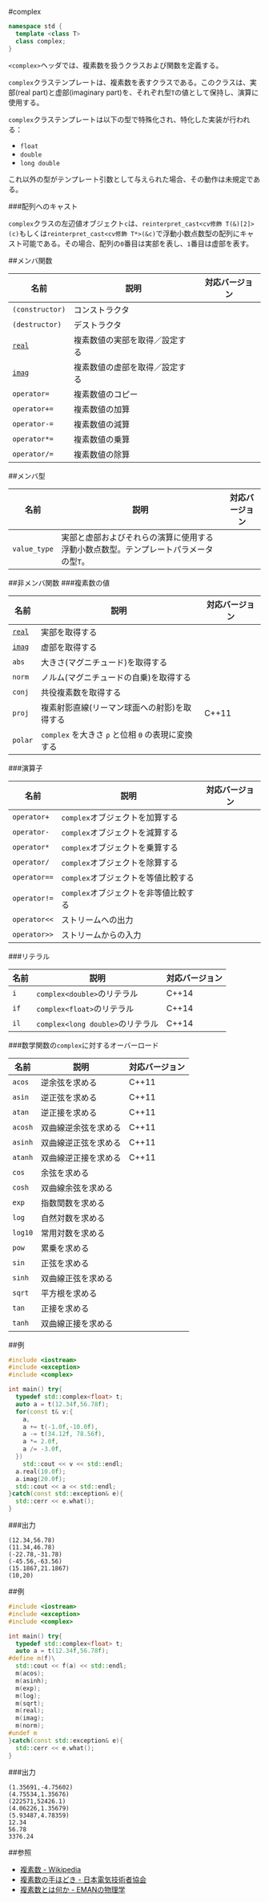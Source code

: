 #complex
```cpp
namespace std {
  template <class T>
  class complex;
}
```

`<complex>`ヘッダでは、複素数を扱うクラスおよび関数を定義する。


`complex`クラステンプレートは、複素数を表すクラスである。このクラスは、実部(real part)と虚部(imaginary part)を、それぞれ型`T`の値として保持し、演算に使用する。

`complex`クラステンプレートは以下の型で特殊化され、特化した実装が行われる：

- `float`
- `double`
- `long double`

これ以外の型がテンプレート引数として与えられた場合、その動作は未規定である。


###配列へのキャスト

`complex`クラスの左辺値オブジェクト`c`は、`reinterpret_cast<cv修飾 T(&)[2]>(c)`もしくは`reinterpret_cast<cv修飾 T*>(&c)`で浮動小数点数型の配列にキャスト可能である。その場合、配列の`0`番目は実部を表し、`1`番目は虚部を表す。


##メンバ関数

| 名前                              | 説明                           | 対応バージョン |
|-----------------------------------|--------------------------------|----------------|
| `(constructor)`                   | コンストラクタ                 |                |
| `(destructor)`                    | デストラクタ                   |                |
| [`real`](complex/complex/imag.md) | 複素数値の実部を取得／設定する |                |
| [`imag`](complex/complex/imag.md) | 複素数値の虚部を取得／設定する |                |
| `operator=`                       | 複素数値のコピー               |                |
| `operator+=`                      | 複素数値の加算                 |                |
| `operator-=`                      | 複素数値の減算                 |                |
| `operator*=`                      | 複素数値の乗算                 |                |
| `operator/=`                      | 複素数値の除算                 |                |


##メンバ型

| 名前 | 説明 | 対応バージョン |
|--------------|------|----------------|
| `value_type` | 実部と虚部およびそれらの演算に使用する浮動小数点数型。テンプレートパラメータの型`T`。 | |


##非メンバ関数
###複素数の値

| 名前                       | 説明                                                 | 対応バージョン |
|----------------------------|------------------------------------------------------|----------------|
| [`real`](complex/real.md)  | 実部を取得する                                       |                |
| [`imag`](complex/imag.md)  | 虚部を取得する                                       |                |
| `abs`                      | 大きさ(マグニチュード)を取得する                     |                |
| `norm`                     | ノルム(マグニチュードの自乗)を取得する               |                |
| `conj`                     | 共役複素数を取得する                                 |                |
| `proj`                     | 複素射影直線(リーマン球面への射影)を取得する         | C++11          |
| `polar`                    | `complex` を大きさ `ρ` と位相 `Θ` の表現に変換する   |                |


###演算子

| 名前         | 説明                                  | 対応バージョン |
|--------------|---------------------------------------|----------------|
| `operator+`  | `complex`オブジェクトを加算する       | |
| `operator-`  | `complex`オブジェクトを減算する       | |
| `operator*`  | `complex`オブジェクトを乗算する       | |
| `operator/`  | `complex`オブジェクトを除算する       | |
| `operator==` | `complex`オブジェクトを等値比較する   | |
| `operator!=` | `complex`オブジェクトを非等値比較する | |
| `operator<<` | ストリームへの出力                    | |
| `operator>>` | ストリームからの入力                  | |


###リテラル

| 名前 | 説明                             | 対応バージョン |
|------|----------------------------------|----------------|
| `i`  | `complex<double>`のリテラル      | C++14          |
| `if` | `complex<float>`のリテラル       | C++14          |
| `il` | `complex<long double>`のリテラル | C++14          |


###数学関数の`complex`に対するオーバーロード

| 名前    | 説明                 | 対応バージョン |
|---------|----------------------|----------------|
| `acos`  | 逆余弦を求める       | C++11 |
| `asin`  | 逆正弦を求める       | C++11 |
| `atan`  | 逆正接を求める       | C++11 |
| `acosh` | 双曲線逆余弦を求める | C++11 |
| `asinh` | 双曲線逆正弦を求める | C++11 |
| `atanh` | 双曲線逆正接を求める | C++11 |
| `cos`   | 余弦を求める         | |
| `cosh`  | 双曲線余弦を求める   | |
| `exp`   | 指数関数を求める     | |
| `log`   | 自然対数を求める     | |
| `log10` | 常用対数を求める     | |
| `pow`   | 累乗を求める         | |
| `sin`   | 正弦を求める         | |
| `sinh`  | 双曲線正弦を求める   | |
| `sqrt`  | 平方根を求める       | |
| `tan`   | 正接を求める         | |
| `tanh`  | 双曲線正接を求める   | |


##例
```cpp
#include <iostream>
#include <exception>
#include <complex>

int main() try{
  typedef std::complex<float> t;
  auto a = t(12.34f,56.78f);
  for(const t& v:{
    a,
    a += t(-1.0f,-10.0f),
    a -= t(34.12f, 78.56f),
    a *= 2.0f,
    a /= -3.0f,
  })
    std::cout << v << std::endl; 
  a.real(10.0f);
  a.imag(20.0f);
  std::cout << a << std::endl;
}catch(const std::exception& e){
  std::cerr << e.what();
}
```

###出力
```
(12.34,56.78)
(11.34,46.78)
(-22.78,-31.78)
(-45.56,-63.56)
(15.1867,21.1867)
(10,20)
```

##例
```cpp
#include <iostream>
#include <exception>
#include <complex>

int main() try{
  typedef std::complex<float> t; 
  auto a = t(12.34f,56.78f);
#define m(f)\
  std::cout << f(a) << std::endl;
  m(acos);
  m(asinh);
  m(exp);
  m(log);
  m(sqrt);
  m(real);
  m(imag);
  m(norm);
#undef m
}catch(const std::exception& e){
  std::cerr << e.what();
}
```

###出力
```
(1.35691,-4.75602)
(4.75534,1.35676)
(222571,52426.1)
(4.06226,1.35679)
(5.93487,4.78359)
12.34
56.78
3376.24
```


##参照
- [複素数 - Wikipedia](http://ja.wikipedia.org/wiki/複素数)
- [複素数の手ほどき - 日本電気技術者協会](http://www.jeea.or.jp/course/contents/01109/)
- [複素数とは何か - EMANの物理学](http://homepage2.nifty.com/eman/math/imaginary01.html)


